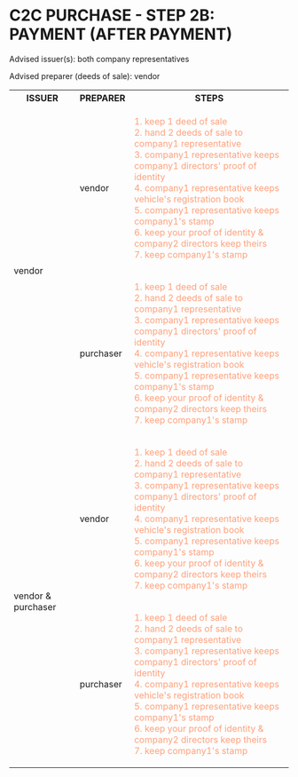 # C2C PURCHASE - STEP 2B: PAYMENT (AFTER PAYMENT)

Advised issuer(s): both company representatives

Advised preparer (deeds of sale): vendor

<table>
  <tr>
    <th>ISSUER</th>
    <th>PREPARER</th>
    <th>STEPS</th>
  </tr>

  <tr>
    <!-- ISSUER: vendor -->
    <!-- PREPARER: vendor -->
    <td rowspan="2">vendor</td>
    <td>vendor</td>
    <td style="color: lightsalmon;">
      <ol style="padding: 0; list-style-position: inside;">
        <li>keep 1 deed of sale</li>
        <li>hand 2 deeds of sale to company1 representative</li>
        <li>company1 representative keeps company1 directors' proof of identity</li>
        <li>company1 representative keeps vehicle's registration book</li>
        <li>company1 representative keeps company1's stamp</li>
        <li>keep your proof of identity & company2 directors keep theirs</li>
        <li>keep company1's stamp</li>
      </ol>
    </td>
  </tr>
  <tr>
    <!-- ISSUER: vendor -->
    <!-- PREPARER: purchaser -->
    <td>purchaser</td>
    <td style="color: lightsalmon;">
      <ol style="padding: 0; list-style-position: inside;">
        <li>keep 1 deed of sale</li>
        <li>hand 2 deeds of sale to company1 representative</li>
        <li>company1 representative keeps company1 directors' proof of identity</li>
        <li>company1 representative keeps vehicle's registration book</li>
        <li>company1 representative keeps company1's stamp</li>
        <li>keep your proof of identity & company2 directors keep theirs</li>
        <li>keep company1's stamp</li>
      </ol>
    </td>
  </tr>

  <tr>
    <!-- ISSUER: vendor & purchaser -->
    <!-- PREPARER: vendor -->
    <td rowspan="2">vendor & purchaser</td>
    <td>vendor</td>
    <td style="color: lightsalmon;">
      <ol style="padding: 0; list-style-position: inside;">
        <li>keep 1 deed of sale</li>
        <li>hand 2 deeds of sale to company1 representative</li>
        <li>company1 representative keeps company1 directors' proof of identity</li>
        <li>company1 representative keeps vehicle's registration book</li>
        <li>company1 representative keeps company1's stamp</li>
        <li>keep your proof of identity & company2 directors keep theirs</li>
        <li>keep company1's stamp</li>
      </ol>
    </td>
  </tr>
  <tr>
    <!-- ISSUER: vendor & purchaser -->
    <!-- PREPARER: purchaser -->
    <td>purchaser</td>
    <td style="color: lightsalmon;">
      <ol style="padding: 0; list-style-position: inside;">
        <li>keep 1 deed of sale</li>
        <li>hand 2 deeds of sale to company1 representative</li>
        <li>company1 representative keeps company1 directors' proof of identity</li>
        <li>company1 representative keeps vehicle's registration book</li>
        <li>company1 representative keeps company1's stamp</li>
        <li>keep your proof of identity & company2 directors keep theirs</li>
        <li>keep company1's stamp</li>
      </ol>
    </td>
  </tr>
</table>
